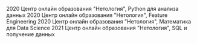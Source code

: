 2020 Центр онлайн образования "Нетология", Python для анализа данных
2020 Центр онлайн образования "Нетология", Feature Engineering
2020 Центр онлайн образования "Нетология", Математика для Data Science
2021 Центр онлайн образования "Нетология", SQL и получение данных
